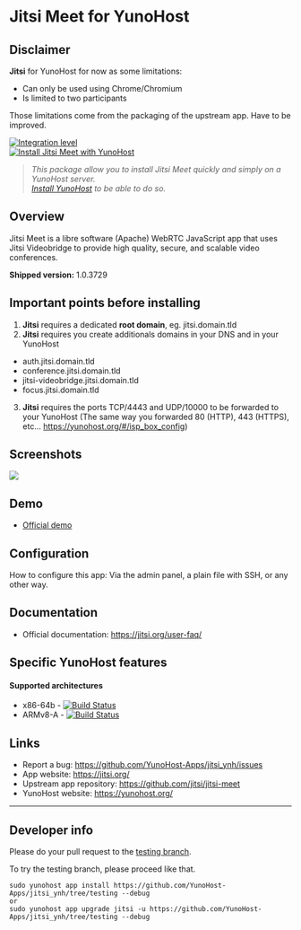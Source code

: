 # Jitsi Meet for YunoHost

## Disclaimer
**Jitsi** for YunoHost for now as some limitations:
  * Can only be used using Chrome/Chromium
  * Is limited to two participants

Those limitations come from the packaging of the upstream app. Have to be improved.

 [![Integration level](https://dash.yunohost.org/integration/jitsi.svg)](https://dash.yunohost.org/appci/app/jitsi)  
[![Install Jitsi Meet with YunoHost](https://install-app.yunohost.org/install-with-yunohost.png)](https://install-app.yunohost.org/?app=jitsi)

> *This package allow you to install Jitsi Meet quickly and simply on a YunoHost server.  
[Install YunoHost](https://yunohost.org/#/install) to be able to do so.*

## Overview
Jitsi Meet is a libre software (Apache) WebRTC JavaScript app that uses Jitsi Videobridge to provide high quality, secure, and scalable video conferences.

**Shipped version:** 1.0.3729

## Important points before installing

1. **Jitsi** requires a dedicated **root domain**, eg. jitsi.domain.tld
2. **Jitsi** requires you create additionals domains in your DNS and in your YunoHost
  * auth.jitsi.domain.tld
  * conference.jitsi.domain.tld
  * jitsi-videobridge.jitsi.domain.tld
  * focus.jitsi.domain.tld
3. **Jitsi** requires the ports TCP/4443 and UDP/10000 to be forwarded to your YunoHost (The same way you forwarded 80 (HTTP), 443 (HTTPS), etc... https://yunohost.org/#/isp_box_config)

## Screenshots

![](https://jitsi.org/wp-content/uploads/2018/08/brady-bunch-stand-up-1024x632.jpg)

## Demo

* [Official demo](https://meet.jit.si/)

## Configuration

How to configure this app: Via the admin panel, a plain file with SSH, or any other way.

## Documentation

 * Official documentation: https://jitsi.org/user-faq/

## Specific YunoHost features

#### Supported architectures

* x86-64b - [![Build Status](https://ci-apps.yunohost.org/ci/logs/jitsi%20%28Apps%29.svg)](https://ci-apps.yunohost.org/ci/apps/jitsi/)
* ARMv8-A - [![Build Status](https://ci-apps-arm.yunohost.org/ci/logs/jitsi%20%28Apps%29.svg)](https://ci-apps-arm.yunohost.org/ci/apps/jitsi/)

## Links

 * Report a bug: https://github.com/YunoHost-Apps/jitsi_ynh/issues
 * App website: https://jitsi.org/
 * Upstream app repository: https://github.com/jitsi/jitsi-meet
 * YunoHost website: https://yunohost.org/

---

Developer info
----------------

Please do your pull request to the [testing branch](https://github.com/YunoHost-Apps/jitsi_ynh/tree/testing).

To try the testing branch, please proceed like that.
```
sudo yunohost app install https://github.com/YunoHost-Apps/jitsi_ynh/tree/testing --debug
or
sudo yunohost app upgrade jitsi -u https://github.com/YunoHost-Apps/jitsi_ynh/tree/testing --debug
```
